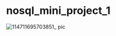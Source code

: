 # nosql_mini_project_1

![114711695703851_ pic](https://github.com/ellerywuyn/nosql_mini_project_1/assets/47910316/79154384-5e83-4be6-9ab4-5315bbc0b9ed)
